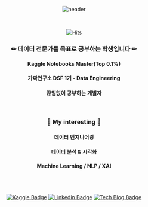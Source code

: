 
<div align ="center">
  
![header](https://capsule-render.vercel.app/api?type=soft&text=Data%20Lover&animation=fadeIn&fontColor=d6ace6&color=000000)
 
 <br>
  
 [![Hits](https://hits.seeyoufarm.com/api/count/incr/badge.svg?url=https%3A%2F%2Fgithub.com%2Fwjdqlsdlsp&count_bg=%23D593BF&title_bg=%23555555&icon=awesomelists.svg&icon_color=%23FFFFFF&title=hits&edge_flat=false)](https://hits.seeyoufarm.com)
  
### ✏ 데이터 전문가를 목표로 공부하는 학생입니다 ✏ 
  #### Kaggle Notebooks Master(Top 0.1%)
  #### 가짜연구소 DSF 1기 - Data Engineering
  #### 끊임없이 공부하는 개발자 
  
 <br>

### 🎈 My interesting 🎈
  #### 데이터 엔지니어링
  #### 데이터 분석 & 시각화
  #### Machine Learning / NLP / XAI
  
  
 <br>
 <br>
  
[![Kaggle Badge](http://img.shields.io/badge/Kaggle-20BEFF?style=flat-square&logo=Kaggle&logoColor=black)](https://www.kaggle.com/jeongbinpark)
[![Linkedin Badge](https://img.shields.io/badge/LinkedIn-blue?style=flat-square&logo=Linkedin&logoColor=white)](https://www.linkedin.com/in/%EC%A0%95%EB%B9%88-%EB%B0%95-9a0458209/)
[![Tech Blog Badge](http://img.shields.io/badge/-Tech%20blog-black?style=flat-square&logo=github)](https://wjdqlsdlsp.github.io/)

</div>
